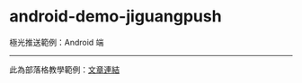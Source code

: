 # android-demo-jiguangpush
極光推送範例：Android 端
<br />

***

此為部落格教學範例：[文章連結](https://codingbydumbbell.blogspot.com/2019/01/android-part-1android.html)
